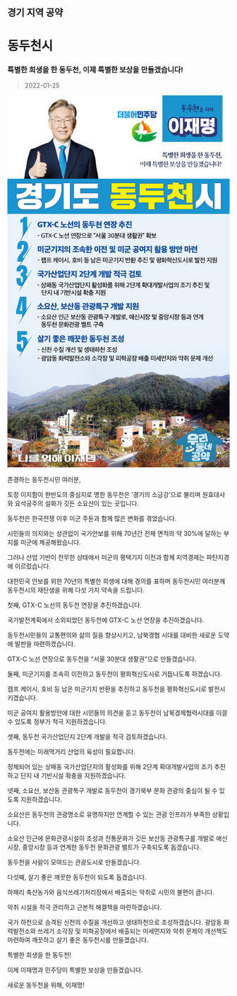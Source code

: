 ## 경기 지역 공약

# 동두천시

### 특별한 희생을 한 동두천, 이제 특별한 보상을 만들겠습니다!
> 2022-01-25

![동두천시 지역공약](./005_009_010.png)

존경하는 동두천시민 여러분,

토정 이지함이 한반도의 중심지로 명한 동두천은 ‘경기의 소금강’으로 불리며 원효대사와 요석공주의 설화가 깃든 소요산이 있는 곳입니다.

 

동두천은 한국전쟁 이후 미군 주둔과 함께 많은 변화를 겪었습니다.

시민들의 의지와는 상관없이 국가안보를 위해 70년간 전체 면적의 약 30%에 달하는 부지를 미군에 제공해왔습니다.

 

그러나 산업 기반이 전무한 상태에서 미군의 평택기지 이전과 함께 지역경제는 파탄지경에 이르렀습니다.

 

대한민국 안보를 위한 70년의 특별한 희생에 대해 경의를 표하며 동두천시민 여러분께 동두천시의 재탄생을 위해 다섯 가지 약속을 드립니다.

 

 

첫째, GTX-C 노선의 동두천 연장을 추진하겠습니다.




국가발전계획에서 소외되었던 동두천에 GTX-C 노선 연장을 추진하겠습니다. 

동두천시민들의 교통편의와 삶의 질을 향상시키고, 남북경협 시대를 대비한 새로운 도약에 발판을 마련하겠습니다. 

GTX-C 노선 연장으로 동두천을 “서울 30분대 생활권”으로 만들겠습니다. 

 

둘째, 미군기지를 조속히 이전하고 동두천이 평화혁신도시로 거듭나도록 하겠습니다.




캠프 케이시, 호비 등 남은 미군기지 반환을 추진하고 동두천을 평화혁신도시로 발전시키겠습니다. 

미군 공여지 활용방안에 대한 시민들의 의견을 듣고 동두천이 남북경제협력시대를 이끌 수 있도록 정부가 적극 지원하겠습니다. 

 

셋째, 동두천 국가산업단지 2단계 개발을 적극 검토하겠습니다. 




동두천에는 미래먹거리 산업의 육성이 필요합니다.

정체되어 있는 상패동 국가산업단지의 활성화를 위해 2단계 확대개발사업의 조기 추진하고 단지 내 기반시설 확충을 지원하겠습니다.  

 

넷째, 소요산, 보산동 관광특구 개발로 동두천이 경기북부 문화 관광의 중심이 될 수 있도록 지원하겠습니다.




소요산은 동두천의 관광명소로 유명하지만 연계할 수 있는 관광 인프라가 부족한 상황입니다.

소요산 인근에 문화관광시설이 조성과 전통문화가 깃든 보산동 관광특구를 개발로 애신시장, 중앙시장 등과 연계한 동두천 문화관광 벨트가 구축되도록 돕겠습니다. 

동두천을 사람이 모여드는 관광도시로 만들겠습니다.

 

다섯째, 살기 좋은 깨끗한 동두천이 되도록 돕겠습니다. 




하패리 축산농가와 음식쓰레기처리장에서 배출되는 악취로 시민의 불편이 큽니다. 

 악취 시설을 적극 관리하고 근본적 해결책을 마련하겠습니다. 

국가 하천으로 승격된 신천의 수질을 개선하고 생태하천으로 조성하겠습니다.
광암동 화력발전소와 쓰레기 소각장 및 피혁공장에서 배출되는 미세먼지와 악취 문제의 개선책도 마련하여 깨끗하고 살기 좋은 동두천시를 만들겠습니다. 

 

 

특별한 희생을 한 동두천! 

이제 이재명과 민주당이 특별한 보상을 만들겠습니다.

 

새로운 동두천을 위해, 이재명! 

						